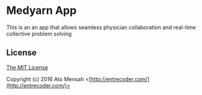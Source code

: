 # Medyarn App

This is an an app that allows seamless physician collaboration and real-time collective problem solving

## License

[The MIT License](http://opensource.org/licenses/MIT)

Copyright (c) 2016 Ato Mensah <[http://entrecoder.com/](http://entrecoder.com/)>
